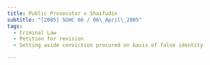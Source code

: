 ```yaml
---
title: Public Prosecutor v Shaifudin
subtitle: "[2005] SGHC 66 / 06\_April\_2005"
tags:
  - Criminal Law
  - Petition for revision
  - Setting aside conviction procured on basis of false identity

---
```


